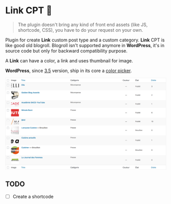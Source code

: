 # Link CPT 🔗

> The plugin doesn't bring any kind of front end assets (like JS, shortcode, CSS), you have to do your request on your own.

Plugin for create **Link** custom post type and a custom category. **Link** CPT is like good old blogroll. Blogroll isn't supported anymore in **WordPress**, it's in source code but only for backward compatibility purpose.

A **Link** can have a color, a link and uses thumbnail for image. 

**WordPress**, since [3.5](https://make.wordpress.org/core/2012/11/30/new-color-picker-in-wp-3-5/) version, ship in its core a [color picker](https://github.com/automattic/Iris).

![Columns](img/link-columns.png "Columns")

## TODO

- [ ] Create a shortcode